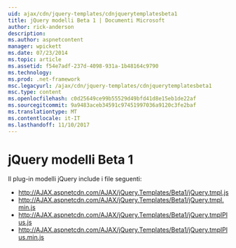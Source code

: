 ```yaml
---
uid: ajax/cdn/jquery-templates/cdnjquerytemplatesbeta1
title: jQuery modelli Beta 1 | Documenti Microsoft
author: rick-anderson
description: 
ms.author: aspnetcontent
manager: wpickett
ms.date: 07/23/2014
ms.topic: article
ms.assetid: f54e7adf-237d-4098-931a-1b48164c9790
ms.technology: 
ms.prod: .net-framework
msc.legacyurl: /ajax/cdn/jquery-templates/cdnjquerytemplatesbeta1
msc.type: content
ms.openlocfilehash: c0d25649ce99b55529d49bfd41d8e15eb1de22af
ms.sourcegitcommit: 9a9483aceb34591c97451997036a9120c3fe2baf
ms.translationtype: MT
ms.contentlocale: it-IT
ms.lasthandoff: 11/10/2017
---
```

<a name="jquery-templates-beta-1"></a>jQuery modelli Beta 1
====================
Il plug-in modelli jQuery include i file seguenti:

- http://AJAX.aspnetcdn.com/AJAX/jQuery.Templates/Beta1/jQuery.tmpl.js
- http://AJAX.aspnetcdn.com/AJAX/jQuery.Templates/Beta1/jQuery.tmpl.min.js
- http://AJAX.aspnetcdn.com/AJAX/jQuery.Templates/Beta1/jQuery.tmplPlus.js
- http://AJAX.aspnetcdn.com/AJAX/jQuery.Templates/Beta1/jQuery.tmplPlus.min.js

